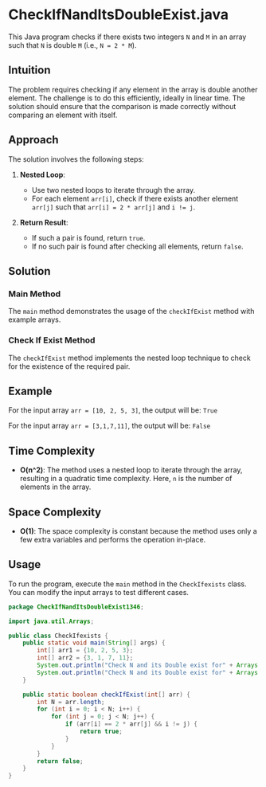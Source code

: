# CheckIfNandItsDoubleExist.java

This Java program checks if there exists two integers `N` and `M` in an array such that `N` is double `M` (i.e., `N = 2 * M`).

## Intuition

The problem requires checking if any element in the array is double another element. The challenge is to do this efficiently, ideally in linear time. The solution should ensure that the comparison is made correctly without comparing an element with itself.

## Approach

The solution involves the following steps:

1. **Nested Loop**:
   - Use two nested loops to iterate through the array.
   - For each element `arr[i]`, check if there exists another element `arr[j]` such that `arr[i] = 2 * arr[j]` and `i != j`.

2. **Return Result**:
   - If such a pair is found, return `true`.
   - If no such pair is found after checking all elements, return `false`.

## Solution

### Main Method

The `main` method demonstrates the usage of the `checkIfExist` method with example arrays.

### Check If Exist Method

The `checkIfExist` method implements the nested loop technique to check for the existence of the required pair.

## Example

For the input array `arr = [10, 2, 5, 3]`, the output will be: `True`

For the input array `arr = [3,1,7,11]`, the output will be: `False`

## Time Complexity

- **O(n^2)**: The method uses a nested loop to iterate through the array, resulting in a quadratic time complexity. Here, `n` is the number of elements in the array.

## Space Complexity

- **O(1)**: The space complexity is constant because the method uses only a few extra variables and performs the operation in-place.

## Usage

To run the program, execute the `main` method in the `CheckIfexists` class. You can modify the input arrays to test different cases.

```java
package CheckIfNandItsDoubleExist1346;

import java.util.Arrays;

public class CheckIfexists {
    public static void main(String[] args) {
        int[] arr1 = {10, 2, 5, 3};
        int[] arr2 = {3, 1, 7, 11};
        System.out.println("Check N and its Double exist for" + Arrays.toString(arr1) + " ? : " + checkIfExist(arr1));
        System.out.println("Check N and its Double exist for" + Arrays.toString(arr2) + " ? : " + checkIfExist(arr2));
    }

    public static boolean checkIfExist(int[] arr) {
        int N = arr.length;
        for (int i = 0; i < N; i++) {
            for (int j = 0; j < N; j++) {
                if (arr[i] == 2 * arr[j] && i != j) {
                    return true;
                }
            }
        }
        return false;
    }
}